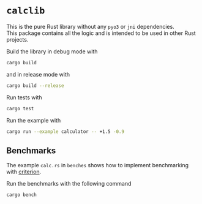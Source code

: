 # `calclib`

This is the pure Rust library without any `pyo3` or `jni` dependencies.  
This package contains all the logic and is intended to be used in other Rust projects.

Build the library in debug mode with

```sh
cargo build
```

and in release mode with

```sh
cargo build --release
```

Run tests with

```sh
cargo test
```

Run the example with

```sh
cargo run --example calculator -- +1.5 -0.9
```

## Benchmarks

The example `calc.rs` in `benches` shows how to implement benchmarking with [criterion](https://docs.rs/criterion/latest/criterion).

Run the benchmarks with the following command

```sh
cargo bench
```
